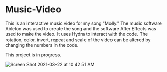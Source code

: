 # Music-Video
This is an interactive music video for my song "Molly." The music software Ableton was used to create the song and the software After Effects was used to make the video. It uses Hydra to interact with the code. The rotation, color, invert, repeat and scale of the video can be altered by changing the numbers in the code.  

This project is in progress. 

![Screen Shot 2021-03-22 at 10 42 51 AM](https://user-images.githubusercontent.com/78500088/112342087-f5fad300-8c8f-11eb-94ce-9401141845b3.png)
